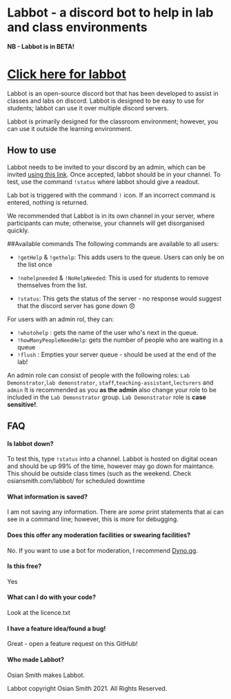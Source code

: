 # Labbot - a discord bot to help in lab and class environments
**NB - Labbot is in BETA!** 

# [Click here for labbot]("https://discord.com/oauth2/authorize?client_id=890279092711219250&permissions=0&scope=bot")
Labbot is an open-source discord bot that has been developed to assist in classes and labs on discord. Labbot is designed to be easy to use for students; labbot can use it over multiple discord servers. 

Labbot is primarily designed for the classroom environment; however, you can use it outside the learning environment. 

## How to use
Labbot needs to be invited to your discord by an admin, which can be invited [using this link]("https://discord.com/oauth2/authorize?client_id=890279092711219250&permissions=0&scope=bot"). Once accepted, labbot should be in your channel. To test, use the command `!status` where labbot should give a readout.


Lab bot is triggered with the command `!` icon.  If an incorrect command is entered, nothing is returned.

We recommended that Labbot is in its own channel in your server, where participants can mute; otherwise, your channels will get disorganised quickly.

##Available commands
The following commands are available to all users:
- `!getHelp` & `!gethelp`: This adds users to the queue. Users can only be on the list once

- `!nohelpneeded` & `!NoHelpNeeded`: This is used for students to remove themselves from the list.

- `!status`: This gets the status of the server - no response would suggest that the discord server has gone down  😞

For users with an admin rol,  they can: 
- `!whotohelp` : gets the name of the user who's next in the queue.
- `!howManyPeopleNeedHelp`: gets the number of people who are waiting in a queue
- `!flush` : Empties your server queue - should be used at the end of the lab!

An admin role can consist of people with the following roles: `Lab Demonstrator`,`lab demonstrator`, `staff`,`teaching-assistant`,`lecturers` and `admin`
It is recommended as you **as the admin**  also change your role to be included in the `Lab Demonstrator` group. `Lab Demonstrator` role is **case sensitive!**.


## FAQ
#### Is labbot down?
To test this, type `!status` into a channel. Labbot is hosted on digital ocean and should be up 99% of the time, however may go down for maintance. This should be outside class times (such as the weekend. Check osiansmith.com/labbot/ for scheduled downtime
####  What information is saved?
I am not saving any information. There are *some* print statements that ai can see in a command line; however, this is more for debugging. 

####  Does this offer any moderation facilities or swearing facilities?
No. If you want to use a bot for moderation, I recommend [Dyno.gg](https://dyno.gg).  

####  Is this free?
Yes

#### What can I do with your code?
Look at the licence.txt 

#### I have a feature idea/found a bug!
Great - open a feature request on this GitHub!

#### Who made Labbot?
Osian Smith makes Labbot.


Labbot copyright Osian Smith 2021. All Rights Reserved.



